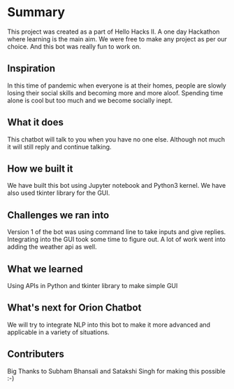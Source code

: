 # Summary

This project was created as a part of Hello Hacks II. A one day Hackathon where learning is the main aim. We were free to make any project as per our choice. And this bot was really fun to work on.

## Inspiration

In this time of pandemic when everyone is at their homes, people are slowly losing their social skills and becoming more and more aloof. Spending time alone is cool but too much and we become socially inept.

## What it does

This chatbot will talk to you when you have no one else. Although not much it will still reply and continue talking.

## How we built it

We have built this bot using Jupyter notebook and Python3 kernel. We have also used tkinter library for the GUI.

## Challenges we ran into

Version 1 of the bot was using command line to take inputs and give replies. Integrating into the GUI took some time to figure out. A lot of work went into adding the weather api as well.

## What we learned

Using APIs in Python and tkinter library to make simple GUI

## What's next for Orion Chatbot

We will try to integrate NLP into this bot to make it more advanced and applicable in a variety of situations.

## Contributers

Big Thanks to Subham Bhansali and Satakshi Singh for making this possible :-)
